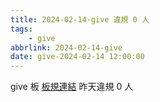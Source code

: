 ```yaml
---
title: 2024-02-14-give 違規 0 人
tags:
    - give
abbrlink: 2024-02-14-give
date: give-2024-02-14 12:00:00
---
```

give 板 [板規連結](https://www.ptt.cc/bbs/give/M.1612495900.A.C32.html)
昨天違規 0 人

